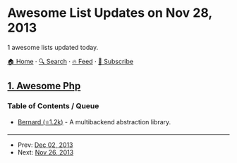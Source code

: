 # Awesome List Updates on Nov 28, 2013

1 awesome lists updated today.

[🏠 Home](/README.md) · [🔍 Search](https://www.trackawesomelist.com/search/) · [🔥 Feed](https://www.trackawesomelist.com/rss.xml) · [📮 Subscribe](https://trackawesomelist.us17.list-manage.com/subscribe?u=d2f0117aa829c83a63ec63c2f&id=36a103854c)



## [1. Awesome Php](/content/ziadoz/awesome-php/README.md)

### Table of Contents / Queue

*   [Bernard (⭐1.2k)](https://github.com/bernardphp/bernard) - A multibackend abstraction library.

---

- Prev: [Dec 02, 2013](/content/2013/12/02/README.md)
- Next: [Nov 26, 2013](/content/2013/11/26/README.md)